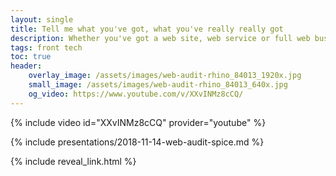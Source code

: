 ```yaml
---
layout: single
title: Tell me what you've got, what you've really really got
description: Whether you've got a web site, web service or full web business, understanding where it's at requires a clear view of where it's headed.
tags: front tech
toc: true
header:
    overlay_image: /assets/images/web-audit-rhino_84013_1920x.jpg
    small_image: /assets/images/web-audit-rhino_84013_640x.jpg
    og_video: https://www.youtube.com/v/XXvINMz8cCQ/
---
```


{% include video id="XXvINMz8cCQ" provider="youtube" %}

{% include presentations/2018-11-14-web-audit-spice.md %}

{% include reveal_link.html %}
